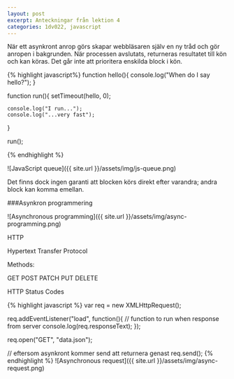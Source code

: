 ```yaml
---
layout: post
excerpt: Anteckningar från lektion 4
categories: 1dv022, javascript
---
```


När ett asynkront anrop görs skapar webbläsaren själv en ny tråd och gör anropen i bakgrunden. När processen avslutats, returneras
 resultatet till kön och kan köras. Det går inte att prioritera enskilda block i kön.

{% highlight javascript%}
function hello(){
    console.log("When do I say hello?");
}

function run(){
    setTimeout(hello, 0);

    console.log("I run...");
    console.log("...very fast");
}

run();

{% endhighlight %}

![JavaScript queue]({{ site.url }}/assets/img/js-queue.png)

Det finns dock ingen garanti att blocken körs direkt efter varandra; andra block kan komma emellan.

###Asynkron programmering

![Asynchronous programming]({{ site.url }}/assets/img/async-programming.png)

HTTP

Hypertext Transfer Protocol

Methods:

GET
POST
PATCH
PUT
DELETE

HTTP Status Codes

{% highlight javascript %}
var req = new XMLHttpRequest();

req.addEventListener("load", function(){
    // function to run when response from server
    console.log(req.responseText);
});

req.open("GET", "data.json");

// eftersom asynkront kommer send att returnera genast
req.send();
{% endhighlight %}
![Asynchronous request]({{ site.url }}/assets/img/async-request.png)


